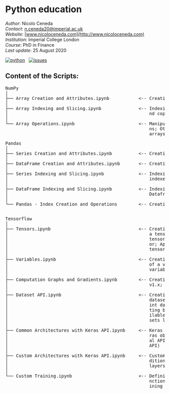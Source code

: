 # Python education

*Author*: Nicolo Ceneda \
*Contact*: n.ceneda20@imperial.ac.uk \
*Website*: [www.nicoloceneda.com](http://www.nicoloceneda.com) \
*Institution*: Imperial College London \
*Course*: PhD in Finance \
*Last update*: 25 August 2020

<!-- buttons -->
<p align="left">
    <a href="https://www.python.org/">
        <img src="https://img.shields.io/badge/python-v3-brightgreen.svg"
            alt="python"></a> &nbsp;
    <a href="https://github.com/nicoloceneda/Python-edu/graphs/commit-activity">
        <img src="https://img.shields.io/badge/Maintained%3F-yes-brightgreen.svg"
            alt="issues"></a> &nbsp;
</p>

## Content of the Scripts:
<pre>
NumPy
│
├── Array Creation and Attributes.ipynb           <-- Creating arrays; Array attributes
│
├── Array Indexing and Slicing.ipynb              <-- Indexing arrays; Slicing arrays; Views a-
│                                                     nd copies
│
└── Array Operations.ipynb                        <-- Manipulating arrays; Aggregation functio-
                                                      ns; Other useful functions; Broadcasting 
                                                      arrays
</pre>
<pre>
Pandas
│
├── Series Creation and Attributes.ipynb          <-- Creating series; Series attributes
│
├── DataFrame Creation and Attributes.ipynb       <-- Creating dataframes; Dataframe attributes
│
├── Series Indexing and Slicing.ipynb             <-- Indexing series; Slicing series; Series 
│                                                     indexers; Views and copies
│                                                     
├── DataFrame Indexing and Slicing.ipynb          <-- Indexing dataframes; Slicing dataframes; 
│                                                     Dataframe indexers; Views and copies
│                                             
└── Pandas - Index Creation and Operations        <-- Creating indexes; Manipulating indexes
                                                 
</pre>
<pre>
Tensorflow
│
├── Tensors.ipynb                                 <-- Creating tensors; Accessing the values of
│                                                     a tensor; Manipulating the data type of a 
│                                                     tensor; Manipulating the shape of a tens-
│                                                     or; Applying m athematical operations to
│                                                     tensors
│
├── Variables.ipynb                               <-- Creating variables; Accessing the values 
│                                                     of a variable; Modifying the values of a
│                                                     variable
│                                                     
├── Computation Graphs and Gradients.ipynb        <-- Creating a computation graph (TensorFlow
│                                                     v1.x; TensorFlow v2); Computing gradients
│
├── Dataset API.ipynb                             <-- Creating a dataset; Iterating through a  
│                                                     dataset; Combining two tensors into a jo-      
│                                                     int dataset; Shuffling the dataset, crea-
│                                                     ting batches and repeating; Fetching ava- 
│                                                     ilable datasets from the tensorflow_data-
│                                                     sets library    
│
├── Common Architectures with Keras API.ipynb     <-- Keras object oriented API (Example of Ke-
│                                                     ras object oriented API); Keras function-
│                                                     al API (Example of Keras object oriented 
│                                                     API)                     
│
├── Custom Architectures with Keras API.ipynb     <-- Customized models; Customized layers (Ad-                
│                                                     ditional options; Example of customized  
│                                                     layers)
│
└── Custom Training.ipynb                         <-- Defining the model; Defining the loss fu- 
                                                      nction; Obtaining the training data; Def-         
                                                      ining the training loop
</pre>

